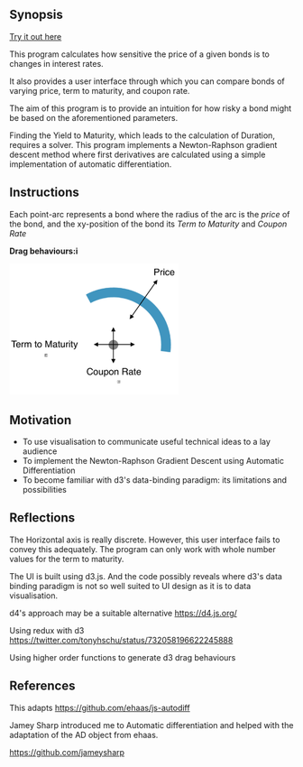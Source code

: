 ## Synopsis

[Try it out here](https://cbrookhouse8.github.io/Bonds_Auto_Differentiation/)

This program calculates how sensitive the price of a given bonds is to changes in interest rates.

It also provides a user interface through which you can compare bonds of varying price, term to maturity, and coupon rate. 

The aim of this program is to provide an intuition for how risky a bond might be based on the aforementioned parameters.

Finding the Yield to Maturity, which leads to the calculation of Duration, requires a solver. This program implements a Newton-Raphson gradient descent method where first derivatives are calculated using a simple implementation of automatic differentiation.

## Instructions

Each point-arc represents a bond where the radius of the arc is the *price* of the bond, and the xy-position of the bond its *Term to Maturity* and *Coupon Rate*

**Drag behaviours:i**

<img src="./drag_behaviours.png" alt="ellipsoid" width="300px"/>

## Motivation

* To use visualisation to communicate useful technical ideas to a lay audience
* To implement the Newton-Raphson Gradient Descent using Automatic Differentiation
* To become familiar with d3's data-binding paradigm: its limitations and possibilities

## Reflections

The Horizontal axis is really discrete. However, this user interface fails to convey this adequately. The program can only work with whole number values for the term to maturity.

The UI is built using d3.js. And the code possibly reveals where d3's data binding paradigm is not so well suited to UI design as it is to data visualisation.

d4's approach may be a suitable alternative <https://d4.js.org/>

Using redux with d3 <https://twitter.com/tonyhschu/status/732058196622245888>

Using higher order functions to generate d3 drag behaviours

## References

This adapts <https://github.com/ehaas/js-autodiff>

Jamey Sharp introduced me to Automatic differentiation and helped with the adaptation of the AD object from ehaas.

<https://github.com/jameysharp>
